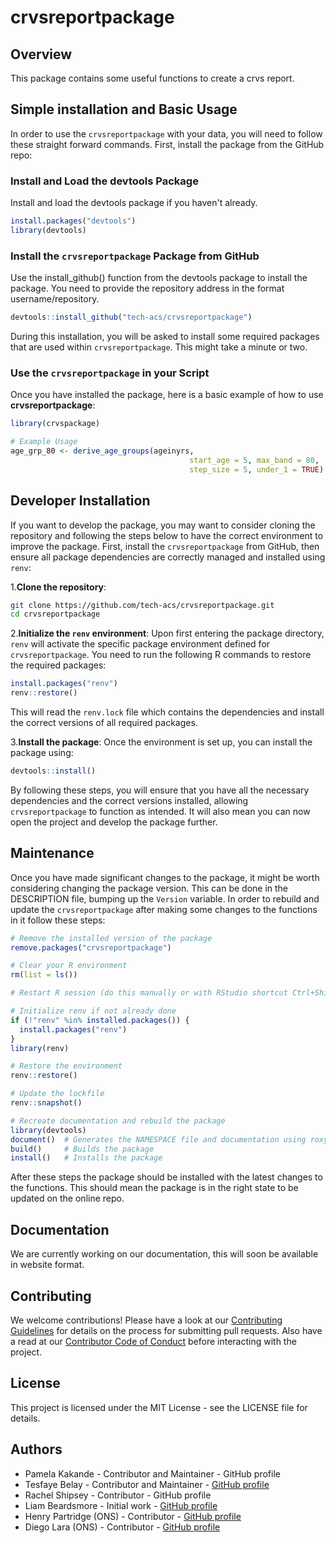 # crvsreportpackage

## Overview

This package contains some useful functions to create a crvs report.

## Simple installation and Basic Usage

In order to use the `crvsreportpackage` with your data, you will need to follow these straight forward commands.
First, install the package from the GitHub repo:

### Install and Load the devtools Package

Install and load the devtools package if you haven't already.

```r
install.packages("devtools")
library(devtools)
```

### Install the `crvsreportpackage` Package from GitHub

Use the install_github() function from the devtools package to install the package.
You need to provide the repository address in the format username/repository.

```r
devtools::install_github("tech-acs/crvsreportpackage")
```

During this installation, you will be asked to install some required packages that are used within `crvsreportpackage`.
This might take a minute or two.

### Use the `crvsreportpackage` in your Script

Once you have installed the package, here is a basic example of how to use
__crvsreportpackage__:

```r
library(crvspackage)

# Example Usage
age_grp_80 <- derive_age_groups(ageinyrs,
                                        start_age = 5, max_band = 80,
                                        step_size = 5, under_1 = TRUE)
```

## Developer Installation

If you want to develop the package, you may want to consider cloning the repository and following the steps below to have the correct environment to improve the package. First, install the `crvsreportpackage` from GitHub, then ensure all package dependencies are correctly managed and installed using `renv`:

1.__Clone the repository__:

```sh
git clone https://github.com/tech-acs/crvsreportpackage.git
cd crvsreportpackage
```

2.__Initialize the `renv` environment__: Upon first entering the package directory, `renv` will activate the specific package environment defined for `crvsreportpackage`. You need to run the following R commands to restore the required packages:

```R
install.packages("renv")
renv::restore()
```

This will read the `renv.lock` file which contains the dependencies and install the correct versions of all required packages.

3.__Install the package__: Once the environment is set up, you can install the package using:

```R
devtools::install()
```

By following these steps, you will ensure that you have all the necessary dependencies and the correct versions installed, allowing `crvsreportpackage` to function as intended. It will also mean you can now open the project and develop the package further.

## Maintenance

Once you have made significant changes to the package, it might be worth considering changing the package version.
This can be done in the DESCRIPTION file, bumping up the `Version` variable.
In order to rebuild and update the `crvsreportpackage` after making some changes to the functions in it follow these steps:

```r
# Remove the installed version of the package
remove.packages("crvsreportpackage")

# Clear your R environment
rm(list = ls())

# Restart R session (do this manually or with RStudio shortcut Ctrl+Shift+F10)

# Initialize renv if not already done
if (!"renv" %in% installed.packages()) {
  install.packages("renv")
}
library(renv)

# Restore the environment
renv::restore()

# Update the lockfile
renv::snapshot()

# Recreate documentation and rebuild the package
library(devtools)
document()  # Generates the NAMESPACE file and documentation using roxygen2
build()     # Builds the package
install()   # Installs the package
```

After these steps the package should be installed with the latest changes to the functions.
This should mean the package is in the right state to be updated on the online repo.

## Documentation

We are currently working on our documentation, this will soon be available in
website format.

## Contributing

We welcome contributions! Please have a look at our [Contributing Guidelines](CONTRIBUTING.md) for details
on the process for submitting pull requests. Also have a read at our [Contributor Code of Conduct](CODE_OF_CONDUCT.md) before interacting with the project.

## License

This project is licensed under the MIT License - see the LICENSE file for details.

## Authors

- Pamela Kakande - Contributor and Maintainer - GitHub profile
- Tesfaye Belay - Contributor and Maintainer - [GitHub profile](https://github.com/tbelay)
- Rachel Shipsey - Contributor - GitHub profile
- Liam Beardsmore - Initial work - [GitHub profile](https://github.com/beardl-ons)
- Henry Partridge (ONS) - Contributor - [GitHub profile](https://github.com/rcatlord)
- Diego Lara (ONS) - Contributor - [GitHub profile](https://github.com/diego-ons)
